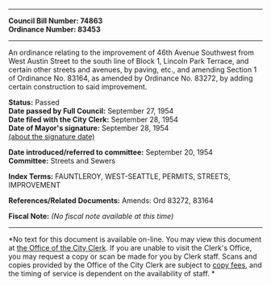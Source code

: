 * * * * *  
  
**Council Bill Number: [](#h0)[](#h2)74863**   
**Ordinance Number: 83453**  
  
* * * * *  
  
An ordinance relating to the improvement of 46th Avenue Southwest from West Austin Street to the south line of Block 1, Lincoln Park Terrace, and certain other streets and avenues, by paving, etc., and amending Section 1 of Ordinance No. 83164, as amended by Ordinance No. 83272, by adding certain construction to said improvement.  
  
**Status:** Passed   
**Date passed by Full Council:** September 27, 1954   
**Date filed with the City Clerk:** September 28, 1954   
**Date of Mayor's signature:** September 28, 1954   
[(about the signature date)](/~public/approvaldate.htm)   
  
  
**Date introduced/referred to committee:** September 20, 1954   
**Committee:** Streets and Sewers   
  
**Index Terms:** FAUNTLEROY, WEST-SEATTLE, PERMITS, STREETS, IMPROVEMENT  
  
**References/Related Documents:** Amends: Ord 83272, 83164  
  
**Fiscal Note:** *(No fiscal note available at this time)*  
  
* * * * *  
  
*No text for this document is available on-line. You may view this document at [the Office of the City Clerk](http://www.seattle.gov/leg/clerk/contactUs.htm). If you are unable to visit the Clerk's Office, you may request a copy or scan be made for you by Clerk staff. Scans and copies provided by the Office of the City Clerk are subject to [copy fees](http://clerk.seattle.gov/~public/clerkfees.htm), and the timing of service is dependent on the availability of staff. *  
  
  
